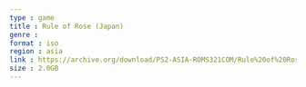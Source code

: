 ```yaml
---
type : game
title : Rule of Rose (Japan)
genre : 
format : iso
region : asia
link : https://archive.org/download/PS2-ASIA-ROMS321COM/Rule%20of%20Rose%20%28Japan%29.7z
size : 2.0GB
---
```

